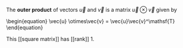 The **outer product** of vectors $\vec{u}$ and $\vec{v}$ is a matrix $\vec{u} \otimes \vec{v}$ given by

\begin{equation}
\vec{u} \otimes\vec{v} = \vec{u}\vec{v}^\mathsf{T}
\end{equation}

This [[square matrix]] has [[rank]] 1.
